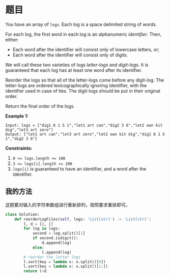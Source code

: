 # 题目

You have an array of `logs`. Each log is a space delimited string of words.

For each log, the first word in each log is an alphanumeric *identifier*. Then, either:

- Each word after the identifier will consist only of lowercase letters, or;
- Each word after the identifier will consist only of digits.

We will call these two varieties of logs *letter-logs* and *digit-logs*. It is guaranteed that each log has at least one word after its identifier.

Reorder the logs so that all of the letter-logs come before any digit-log. The letter-logs are ordered lexicographically ignoring identifier, with the identifier used in case of ties. The digit-logs should be put in their original order.

Return the final order of the logs.

 

**Example 1:**

```
Input: logs = ["dig1 8 1 5 1","let1 art can","dig2 3 6","let2 own kit dig","let3 art zero"]
Output: ["let1 art can","let3 art zero","let2 own kit dig","dig1 8 1 5 1","dig2 3 6"]
```

 

**Constraints:**

1. `0 <= logs.length <= 100`
2. `3 <= logs[i].length <= 100`
3. `logs[i]` is guaranteed to have an identifier, and a word after the identifier.

## 我的方法

这题要对输入的字符串数组进行重新排列，按照要求重排即可。

```python
class Solution:
    def reorderLogFiles(self, logs: 'List[str]') -> 'List[str]':
        l, d = [], []
        for log in logs:
            second = log.split()[1]
            if second.isdigit():
                d.append(log)
            else:
                l.append(log)
        # reorder the letter logs        
        l.sort(key = lambda x: x.split()[0])
        l.sort(key = lambda x: x.split()[1:])
        return l+d
```

